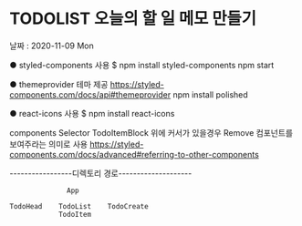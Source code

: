 # TODOLIST 오늘의 할 일 메모 만들기
날짜 : 2020-11-09 Mon

● styled-components 사용
$ npm install styled-components
npm start

● themeprovider 테마 제공
https://styled-components.com/docs/api#themeprovider
npm install polished

● react-icons 사용
$ npm install react-icons

components Selector
TodoItemBlock 위에 커서가 있을경우 Remove 컴포넌트를 보여주라는 의미로 사용
https://styled-components.com/docs/advanced#referring-to-other-components


-----------------디렉토리 경로--------------------

                  App

    TodoHead    TodoList    TodoCreate
                TodoItem
                
                
